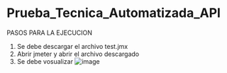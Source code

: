 # Prueba_Tecnica_Automatizada_API

PASOS PARA LA EJECUCION 

1. Se debe descargar el archivo test.jmx 
2. Abrir jmeter y abrir el archivo descargado 
3. Se debe vosualizar ![image](https://user-images.githubusercontent.com/9433408/111877261-7bb90e80-8970-11eb-8e1d-c3e5fce522a0.png)

